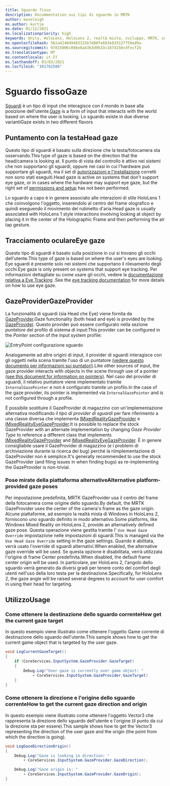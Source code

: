 ```yaml
---
title: Sguardo fisso
description: Docummentation sui tipi di sguardo in MRTK
author: keveleigh
ms.author: kurtie
ms.date: 01/12/2021
ms.localizationpriority: high
keywords: Unity, HoloLens, HoloLens 2, realtà mista, sviluppo, MRTK, sguardo,
ms.openlocfilehash: 562a424049483315b7d88fe683e83312f759ad9a
ms.sourcegitcommit: 97815006c09be0a43b3d9b33c1674150cdfecf2b
ms.translationtype: MT
ms.contentlocale: it-IT
ms.lasthandoff: 03/03/2021
ms.locfileid: "101782586"
---
```

# <a name="gaze"></a><span data-ttu-id="fa5bd-104">Sguardo fisso</span><span class="sxs-lookup"><span data-stu-id="fa5bd-104">Gaze</span></span>

<span data-ttu-id="fa5bd-105">[Sguardi](https://docs.microsoft.com/windows/mixed-reality/gaze) è un tipo di input che interagisce con il mondo in base alla posizione dell'utente.</span><span class="sxs-lookup"><span data-stu-id="fa5bd-105">[Gaze](https://docs.microsoft.com/windows/mixed-reality/gaze) is a form of input that interacts with the world based on where the user is looking.</span></span> <span data-ttu-id="fa5bd-106">Lo sguardo esiste in due diverse varianti</span><span class="sxs-lookup"><span data-stu-id="fa5bd-106">Gaze exists in two different flavors</span></span>

## <a name="head-gaze"></a><span data-ttu-id="fa5bd-107">Puntamento con la testa</span><span class="sxs-lookup"><span data-stu-id="fa5bd-107">Head gaze</span></span>

<span data-ttu-id="fa5bd-108">Questo tipo di sguardi è basato sulla direzione che la testa/fotocamera sta osservando.</span><span class="sxs-lookup"><span data-stu-id="fa5bd-108">This type of gaze is based on the direction that the head/camera is looking at.</span></span> <span data-ttu-id="fa5bd-109">Il punto di vista del controllo è attivo nei sistemi che non supportano gli sguardi, oppure nei casi in cui l'hardware può supportare gli sguardi, ma il set di [autorizzazioni e l'installazione](../eye-tracking/EyeTracking_BasicSetup.md#eye-tracking-requirements-checklist) corretti non sono stati eseguiti.</span><span class="sxs-lookup"><span data-stu-id="fa5bd-109">Head gaze is active on systems that don't support eye gaze, or in cases where the hardware may support eye gaze, but the right set of [permissions and setup](../eye-tracking/EyeTracking_BasicSetup.md#eye-tracking-requirements-checklist) has not been performed.</span></span>

<span data-ttu-id="fa5bd-110">Lo sguardo a capo è in genere associato alle interazioni di stile HoloLens 1 che coinvolgono l'oggetto, inserendolo al centro del frame olografico e quindi eseguendo il movimento del rubinetto d'aria.</span><span class="sxs-lookup"><span data-stu-id="fa5bd-110">Head gaze is usually associated with HoloLens 1 style interactions involving looking at object by placing it in the center of the Holographic Frame and then performing the air tap gesture.</span></span>

## <a name="eye-gaze"></a><span data-ttu-id="fa5bd-111">Tracciamento oculare</span><span class="sxs-lookup"><span data-stu-id="fa5bd-111">Eye gaze</span></span>

<span data-ttu-id="fa5bd-112">Questo tipo di sguardi è basato sulla posizione in cui si trovano gli occhi dell'utente.</span><span class="sxs-lookup"><span data-stu-id="fa5bd-112">This type of gaze is based on where the user's eyes are looking.</span></span> <span data-ttu-id="fa5bd-113">Eye sguardi è presente solo nei sistemi che supportano il rilevamento degli occhi.</span><span class="sxs-lookup"><span data-stu-id="fa5bd-113">Eye gaze is only present on systems that support eye tracking.</span></span> <span data-ttu-id="fa5bd-114">Per informazioni dettagliate su come usare gli occhi, vedere la [documentazione relativa a Eye Tracking](../eye-tracking/EyeTracking_Main.md) .</span><span class="sxs-lookup"><span data-stu-id="fa5bd-114">See the [eye tracking documentation](../eye-tracking/EyeTracking_Main.md) for more details on how to use eye gaze.</span></span>

## <a name="gazeprovider"></a><span data-ttu-id="fa5bd-115">GazeProvider</span><span class="sxs-lookup"><span data-stu-id="fa5bd-115">GazeProvider</span></span>

<span data-ttu-id="fa5bd-116">La funzionalità di sguardi (sia Head che Eye) viene fornita da [GazeProvider](xref:Microsoft.MixedReality.Toolkit.Input.GazeProvider).</span><span class="sxs-lookup"><span data-stu-id="fa5bd-116">Gaze functionality (both head and eye) is provided by the [GazeProvider](xref:Microsoft.MixedReality.Toolkit.Input.GazeProvider).</span></span> <span data-ttu-id="fa5bd-117">Questo provider può essere configurato nella sezione *puntatore* del profilo di sistema di input:</span><span class="sxs-lookup"><span data-stu-id="fa5bd-117">This provider can be configured in the *Pointer* section of the input system profile:</span></span>

![EntryPoint configurazione sguardo](../images/input/GazeConfigurationEntrypoint.png)

<span data-ttu-id="fa5bd-119">Analogamente ad altre origini di input, il provider di sguardi interagisce con gli oggetti nella scena tramite l'uso di un puntatore [(vedere questo documento per informazioni sui puntatori)](../../architecture/ControllersPointersAndFocus.md).</span><span class="sxs-lookup"><span data-stu-id="fa5bd-119">Like other sources of input, the gaze provider interacts with objects in the scene through use of a pointer [(see this document for information on pointers)](../../architecture/ControllersPointersAndFocus.md).</span></span>
<span data-ttu-id="fa5bd-120">Nel caso del provider di sguardi, il relativo puntatore viene implementato tramite `InternalGazePointer` e non è configurato tramite un profilo.</span><span class="sxs-lookup"><span data-stu-id="fa5bd-120">In the case of the gaze provider, its pointer is implemented via `InternalGazePointer` and is not configured through a profile.</span></span>

<span data-ttu-id="fa5bd-121">È possibile sostituire il GazeProvider di magazzino con un'implementazione alternativa modificando il *tipo di provider di sguardi* per fare riferimento a una classe diversa che implementa [IMixedRealityGazeProvider](xref:Microsoft.MixedReality.Toolkit.Input.IMixedRealityGazeProvider) e [IMixedRealityEyeGazeProvider](xref:Microsoft.MixedReality.Toolkit.Input.IMixedRealityEyeGazeProvider).</span><span class="sxs-lookup"><span data-stu-id="fa5bd-121">It is possible to replace the stock GazeProvider with an alternate implementation by changing *Gaze Provider Type* to reference a different class that implements [IMixedRealityGazeProvider](xref:Microsoft.MixedReality.Toolkit.Input.IMixedRealityGazeProvider) and [IMixedRealityEyeGazeProvider](xref:Microsoft.MixedReality.Toolkit.Input.IMixedRealityEyeGazeProvider).</span></span>
<span data-ttu-id="fa5bd-122">È in genere consigliabile usare il GazeProvider di magazzino (e i problemi di archiviazione durante la ricerca dei bug) perché la riimplementazione di GazeProvider non è semplice.</span><span class="sxs-lookup"><span data-stu-id="fa5bd-122">It's generally recommended to use the stock GazeProvider (and filing issues in when finding bugs) as re-implementing the GazeProvider is non-trivial.</span></span>

### <a name="alternative-platform-provided-gaze-poses"></a><span data-ttu-id="fa5bd-123">Pose mirate della piattaforma alternative</span><span class="sxs-lookup"><span data-stu-id="fa5bd-123">Alternative platform-provided gaze poses</span></span>

<span data-ttu-id="fa5bd-124">Per impostazione predefinita, MRTK GazeProvider usa il centro del frame della fotocamera come origine dello sguardo.</span><span class="sxs-lookup"><span data-stu-id="fa5bd-124">By default, the MRTK GazeProvider uses the center of the camera's frame as the gaze origin.</span></span> <span data-ttu-id="fa5bd-125">Alcune piattaforme, ad esempio la realtà mista di Windows in HoloLens 2, forniscono uno sguardo definito in modo alternativo.</span><span class="sxs-lookup"><span data-stu-id="fa5bd-125">Some platforms, like Windows Mixed Reality on HoloLens 2, provide an alternatively defined gaze pose.</span></span> <span data-ttu-id="fa5bd-126">Questa operazione viene gestita tramite l' `Use Head Gaze Override` impostazione nelle impostazioni di sguardi.</span><span class="sxs-lookup"><span data-stu-id="fa5bd-126">This is managed via the `Use Head Gaze Override` setting in the gaze settings.</span></span> <span data-ttu-id="fa5bd-127">Quando è abilitata, verrà usato l'override di sguardi alternativi.</span><span class="sxs-lookup"><span data-stu-id="fa5bd-127">When enabled, the alternative gaze override will be used.</span></span> <span data-ttu-id="fa5bd-128">Se questa opzione è disabilitata, verrà utilizzata l'origine di frame Center predefinita.</span><span class="sxs-lookup"><span data-stu-id="fa5bd-128">When disabled, the default frame center origin will be used.</span></span> <span data-ttu-id="fa5bd-129">In particolare, per HoloLens 2, l'angolo dello sguardo verrà generato da diversi gradi per tenere conto del comfort degli utenti nell'uso della loro testa per la destinazione.</span><span class="sxs-lookup"><span data-stu-id="fa5bd-129">Specifically, for HoloLens 2, the gaze angle will be raised several degrees to account for user comfort in using their head for targeting.</span></span>

## <a name="usage"></a><span data-ttu-id="fa5bd-130">Utilizzo</span><span class="sxs-lookup"><span data-stu-id="fa5bd-130">Usage</span></span>

### <a name="how-get-the-current-gaze-target"></a><span data-ttu-id="fa5bd-131">Come ottenere la destinazione dello sguardo corrente</span><span class="sxs-lookup"><span data-stu-id="fa5bd-131">How get the current gaze target</span></span>

<span data-ttu-id="fa5bd-132">In questo esempio viene illustrato come ottenere l'oggetto Game corrente di destinazione dello sguardo dell'utente.</span><span class="sxs-lookup"><span data-stu-id="fa5bd-132">This sample shows how to get the current game object that is targeted by the user gaze.</span></span>

```c#
void LogCurrentGazeTarget()
{
    if (CoreServices.InputSystem.GazeProvider.GazeTarget)
    {
        Debug.Log("User gaze is currently over game object: "
            + CoreServices.InputSystem.GazeProvider.GazeTarget)
    }
}
```

### <a name="how-to-get-the-current-gaze-direction-and-origin"></a><span data-ttu-id="fa5bd-133">Come ottenere la direzione e l'origine dello sguardo corrente</span><span class="sxs-lookup"><span data-stu-id="fa5bd-133">How to get the current gaze direction and origin</span></span>

<span data-ttu-id="fa5bd-134">In questo esempio viene illustrato come ottenere l'oggetto Vector3 che rappresenta la direzione dello sguardo dell'utente e l'origine (il punto da cui la direzione sta per essere).</span><span class="sxs-lookup"><span data-stu-id="fa5bd-134">This sample shows how to get the Vector3 representing the direction of the user gaze and the origin (the point from which the direction is going).</span></span>

```c#
void LogGazeDirectionOrigin()
{
    Debug.Log("Gaze is looking in direction: "
        + CoreServices.InputSystem.GazeProvider.GazeDirection);

    Debug.Log("Gaze origin is: "
        + CoreServices.InputSystem.GazeProvider.GazeOrigin);
}
```
